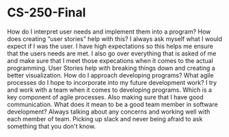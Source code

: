 # CS-250-Final
How do I interpret user needs and implement them into a program? How does creating “user stories” help with this?
I always ask myself what I would expect if I was the user. I have high expectations so this helps me ensure that the users needs are met. I also go over everything that is asked of me and make sure that I meet those expecations when it comes to the actual programming. User Stories help with breaking things down and creating a better visualization.
How do I approach developing programs? What agile processes do I hope to incorporate into my future development work?
I try and work with a team when it comes to developing programs. Which is a key component of agile processes. Also making sure that I have good communication. 
What does it mean to be a good team member in software development?
Always talking about any concerns and working well with each member of team. Picking up slack and never being afraid to ask something that you don't know. 
